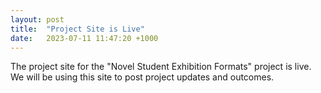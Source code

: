```yaml
---
layout: post
title:  "Project Site is Live"
date:   2023-07-11 11:47:20 +1000
---
```

The project site for the "Novel Student Exhibition Formats" project is live.
We will be using this site to post project updates and outcomes.
